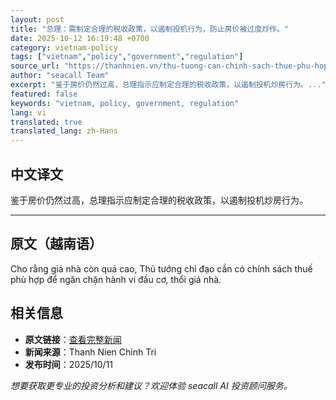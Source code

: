 ```yaml
---
layout: post
title: "总理：需制定合理的税收政策，以遏制投机行为，防止房价被过度炒作。"
date: 2025-10-12 16:19:48 +0700
category: vietnam-policy
tags: ["vietnam","policy","government","regulation"]
source_url: "https://thanhnien.vn/thu-tuong-can-chinh-sach-thue-phu-hop-ngan-dau-co-thoi-gia-nha-qua-cao-185251011104634727.htm"
author: "seacall Team"
excerpt: "鉴于房价仍然过高，总理指示应制定合理的税收政策，以遏制投机炒房行为。..."
featured: false
keywords: "vietnam, policy, government, regulation"
lang: vi
translated: true
translated_lang: zh-Hans
---
```


## 中文译文

鉴于房价仍然过高，总理指示应制定合理的税收政策，以遏制投机炒房行为。

---

## 原文（越南语）

Cho rằng gi&aacute; nh&agrave; c&ograve;n qu&aacute; cao, Thủ tướng chỉ đạo cần c&oacute; ch&iacute;nh s&aacute;ch thuế ph&ugrave; hợp để ngăn chặn h&agrave;nh vi đầu cơ, thổi gi&aacute; nh&agrave;.

## 相关信息

- **原文链接**：[查看完整新闻](https://thanhnien.vn/thu-tuong-can-chinh-sach-thue-phu-hop-ngan-dau-co-thoi-gia-nha-qua-cao-185251011104634727.htm)
- **新闻来源**：Thanh Nien Chinh Tri
- **发布时间**：2025/10/11

*想要获取更专业的投资分析和建议？欢迎体验 seacall AI 投资顾问服务。*